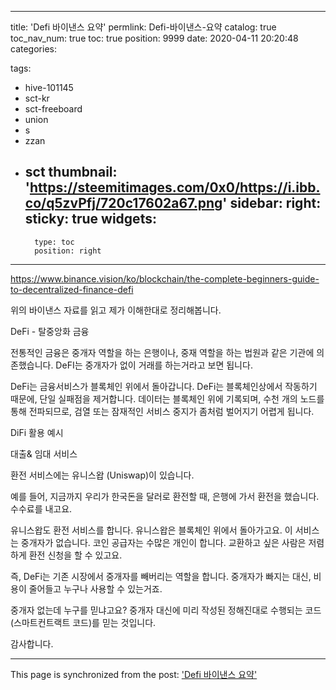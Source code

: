 
---
title: 'Defi 바이낸스 요약'
permlink: Defi-바이낸스-요약
catalog: true
toc_nav_num: true
toc: true
position: 9999
date: 2020-04-11 20:20:48
categories:

tags:
- hive-101145
- sct-kr
- sct-freeboard
- union
- s
- zzan
- sct
thumbnail: 'https://steemitimages.com/0x0/https://i.ibb.co/q5zvPfj/720c17602a67.png'
sidebar:
    right:
        sticky: true
widgets:
    -
        type: toc
        position: right
---


https://www.binance.vision/ko/blockchain/the-complete-beginners-guide-to-decentralized-finance-defi

위의 바이낸스 자료를 읽고 제가 이해한대로 정리해봅니다.

DeFi - 탈중앙화 금융

전통적인 금융은 중개자 역할을 하는 은행이나, 중재 역할을 하는 법원과 같은 기관에 의존했습니다. DeFI는 중개자가 없이 거래를 하는거라고 보면 됩니다.

DeFi는 금융서비스가 블록체인 위에서 돌아갑니다. DeFi는 블록체인상에서 작동하기 때문에, 단일 실패점을 제거합니다. 데이터는 블록체인 위에 기록되며, 수천 개의 노드를 통해 전파되므로, 검열 또는 잠재적인 서비스 중지가 좀처럼 벌어지기 어렵게 됩니다.

DiFi 활용 예시

대출& 임대 서비스

환전 서비스에는 유니스왑 (Uniswap)이 있습니다.

예를 들어, 지금까지 우리가 한국돈을 달러로 환전할 때, 은행에 가서 환전을 했습니다. 수수료를 내고요.

유니스왑도 환전 서비스를 합니다. 유니스왑은 블록체인 위에서 돌아가고요. 이 서비스는 중개자가 없습니다. 코인 공급자는 수많은 개인이 합니다. 교환하고 싶은 사람은 저렴하게 환전 신청을 할 수 있고요.

즉, DeFi는 기존 시장에서 중개자를 빼버리는 역할을 합니다. 중개자가 빠지는 대신, 비용이 줄어들고 누구나 사용할 수 있는거죠.

중개자 없는데 누구를 믿냐고요? 중개자 대신에 미리 작성된 정해진대로 수행되는 코드 (스마트컨트랙트 코드)를 믿는 것입니다.

감사합니다.

- - -

This page is synchronized from the post: ['Defi 바이낸스 요약'](https://steempeak.com/@jacobyu/vepgr)
